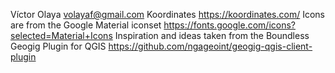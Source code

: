 Víctor Olaya <volayaf@gmail.com>
Koordinates <https://koordinates.com/>
Icons are from the Google Material iconset <https://fonts.google.com/icons?selected=Material+Icons>
Inspiration and ideas taken from the Boundless Geogig Plugin for QGIS <https://github.com/ngageoint/geogig-qgis-client-plugin>
